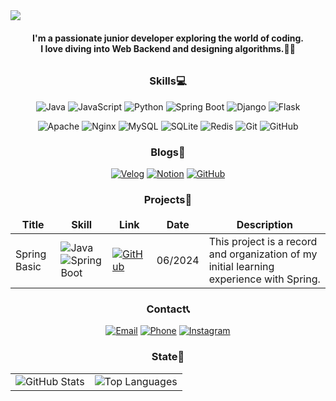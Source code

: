 
<img src="https://capsule-render.vercel.app/api?type=waving&color=auto&height=200&section=header&fontSize=60&fontColor=FFFFFF&fontAlign=38&fontAlignY=40&text=Nice%20to%20Meet%20you!%20👋"/>

#### <p align="center"> I'm a passionate junior developer exploring the world of coding.<br> I love diving into Web Backend and designing algorithms.🧑‍💻</p>
###### <p align="center"></p>

### <p align="center">Skills💻</p>
<p align="center">
  <p align="center">
   <img src="https://img.shields.io/badge/-Java-ED8B00?style=for-the-badge&logo=java&logoColor=white" alt="Java" />
   <img src="https://img.shields.io/badge/-JavaScript-F7DF1E?style=for-the-badge&logo=javascript&logoColor=black" alt="JavaScript" />
   <img src="https://img.shields.io/badge/-Python-3776AB?style=for-the-badge&logo=python&logoColor=white" alt="Python" />
   <img src="https://img.shields.io/badge/-Spring%20Boot-6DB33F?style=for-the-badge&logo=spring-boot&logoColor=white" alt="Spring Boot" />
   <img src="https://img.shields.io/badge/-Django-092E20?style=for-the-badge&logo=django&logoColor=white" alt="Django" />
   <img src="https://img.shields.io/badge/-Flask-000000?style=for-the-badge&logo=flask&logoColor=white" alt="Flask" />
 </p>
 <p align="center">
   <img src="https://img.shields.io/badge/-Apache-D22128?style=for-the-badge&logo=apache&logoColor=white" alt="Apache" />
   <img src="https://img.shields.io/badge/-Nginx-009639?style=for-the-badge&logo=nginx&logoColor=white" alt="Nginx" />
   <img src="https://img.shields.io/badge/-MySQL-4479A1?style=for-the-badge&logo=mysql&logoColor=white" alt="MySQL" />
   <img src="https://img.shields.io/badge/-SQLite-003B57?style=for-the-badge&logo=sqlite&logoColor=white" alt="SQLite" />
   <img src="https://img.shields.io/badge/-Redis-DC382D?style=for-the-badge&logo=redis&logoColor=white" alt="Redis" />
    <img src="https://img.shields.io/badge/-Git-F05032?style=for-the-badge&logo=git&logoColor=white" alt="Git" />
   <img src="https://img.shields.io/badge/-GitHub-181717?style=for-the-badge&logo=github&logoColor=white" alt="GitHub" />
 </p>
</p>

### <p align="center">Blogs📑</p>
<p align="center">
  <a href="https://velog.io/@dltmdgus9661"><img src="https://img.shields.io/badge/Velog-20C997?style=for-the-badge&logo=velog&logoColor=white" alt="Velog"/></a>
  <a href="https://www.notion.so/"><img src="https://img.shields.io/badge/Notion-000000?style=for-the-badge&logo=notion&logoColor=white" alt="Notion"/></a>
  <a href="https://github.com/"><img src="https://img.shields.io/badge/GitHub-181717?style=for-the-badge&logo=github&logoColor=white" alt="GitHub"/></a>
</p>

### <p align="center">Projects👷</p>

<table align="center" cellpadding="10" cellspacing="0" width="100%">
  <thead>
    <tr>
      <th style="border: none;">Title</th>
      <th style="border: none;">Skill</th>
      <th style="border: none;">Link</th>
      <th style="border: none;">Date</th>
      <th style="border: none;">Description</th>
    </tr>
  </thead>
  <tbody>
    <tr>
      <td style="border: none;">Spring Basic</td>
      <td style="border: none;">
        <img src="https://img.shields.io/badge/Java-ED8B00?style=flat&logo=java&logoColor=white" alt="Java" />
        <img src="https://img.shields.io/badge/Spring%20Boot-6DB33F?style=flat&logo=spring-boot&logoColor=white" alt="Spring Boot" />
      </td>
      <td style="border: none;">
        <a href="https://github.com/seunghyeonlee9661/SpringBasic-LV1-LV3">
          <img src="https://img.shields.io/badge/GitHub-181717?style=flat&logo=github&logoColor=white" alt="GitHub" />
        </a>
      </td>
      <td style="border: none;">06/2024</td>
      <td style="border: none;">This project is a record and organization of my initial learning experience with Spring.</td>
    </tr>
  </tbody>
</table>





### <p align="center">Contact📞</p>
<p align="center">
  <a href="mailto:dltmdgus9661@gmail.com"><img src="https://img.shields.io/badge/Email-0078D4?style=for-the-badge&logo=mail&logoColor=white" alt="Email" /></a>
  <a href="tel:+82-010-7335-1663"><img src="https://img.shields.io/badge/Phone-34b7f1?style=for-the-badge&logo=phone&logoColor=white" alt="Phone" /></a>
  <a href="https://www.instagram.com/lee.s.h_i"><img src="https://img.shields.io/badge/Instagram-E4405F?style=for-the-badge&logo=instagram&logoColor=white" alt="Instagram" /></a>
</p>

### <p align="center">State🎉</p>
<table align="center">
  <tr>
    <td>
      <img src="https://github-readme-stats.vercel.app/api?username=seunghyeonlee9661&show_icons=true" alt="GitHub Stats" style="max-width: 100%; height: auto;"/>
    </td>
    <td>
      <img src="https://github-readme-stats.vercel.app/api/top-langs/?username=seunghyeonlee9661&layout=donut" alt="Top Languages" style="max-width: 100%; height: auto;"/>
    </td>
  </tr>
</table>





